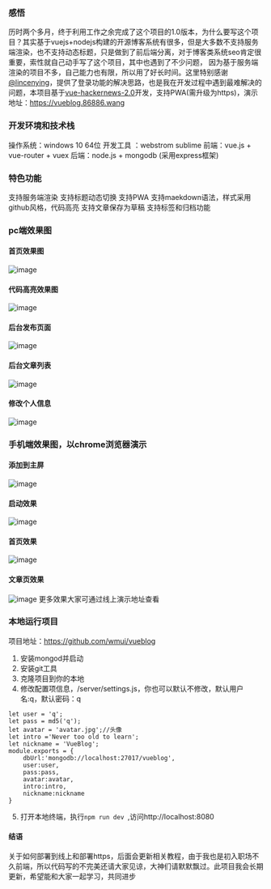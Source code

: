 ### 感悟
历时两个多月，终于利用工作之余完成了这个项目的1.0版本，为什么要写这个项目？其实基于vuejs+nodejs构建的开源博客系统有很多，但是大多数不支持服务端渲染，也不支持动态标题，只是做到了前后端分离，对于博客类系统seo肯定很重要，索性就自己动手写了这个项目，其中也遇到了不少问题， 因为基于服务端渲染的项目不多，自己能力也有限，所以用了好长时间。这里特别感谢[@lincenying](https://github.com/lincenying)，提供了登录功能的解决思路，也是我在开发过程中遇到最难解决的问题，本项目基于[vue-hackernews-2.0](https://github.com/vuejs/vue-hackernews-2.0)开发，支持PWA(需升级为https)，演示地址：https://vueblog.86886.wang
### 开发环境和技术栈
操作系统：windows 10 64位
开发工具 ：webstrom sublime
前端：vue.js + vue-router + vuex
后端：node.js + mongodb (采用express框架)
###  特色功能
支持服务端渲染
支持标题动态切换
支持PWA
支持maekdown语法，样式采用github风格，代码高亮
支持文章保存为草稿
支持标签和归档功能
### pc端效果图
#### 首页效果图
![image](https://github.com/wmui/vueblog/blob/master/example/demo/01.png)
#### 代码高亮效果图
![image](https://github.com/wmui/vueblog/blob/master/example/demo/02.png)
#### 后台发布页面
![image](https://github.com/wmui/vueblog/blob/master/example/demo/03.png)
#### 后台文章列表
![image](https://github.com/wmui/vueblog/blob/master/example/demo/04.png)
#### 修改个人信息
![image](https://github.com/wmui/vueblog/blob/master/example/demo/05.png)
### 手机端效果图，以chrome浏览器演示
#### 添加到主屏
![image](https://github.com/wmui/vueblog/blob/master/example/demo/wap-01.png)
#### 启动效果
![image](https://github.com/wmui/vueblog/blob/master/example/demo/wap-02.png)
#### 首页效果
![image](https://github.com/wmui/vueblog/blob/master/example/demo/wap-03.png)
#### 文章页效果
![image](https://github.com/wmui/vueblog/blob/master/example/demo/wap-04.png)
更多效果大家可通过线上演示地址查看
### 本地运行项目
项目地址：https://github.com/wmui/vueblog
1. 安装mongod并启动
2. 安装git工具
3. 克隆项目到你的本地
4. 修改配置项信息，/server/settings.js，你也可以默认不修改，默认用户名:q，默认密码：q
```
let user = 'q';
let pass = md5('q');
let avatar = 'avatar.jpg';//头像
let intro ='Never too old to learn';
let nickname = 'VueBlog';
module.exports = {
    dbUrl:'mongodb://localhost:27017/vueblog',
    user:user,
    pass:pass,
    avatar:avatar,
    intro:intro,
    nickname:nickname
}
```
5. 打开本地终端，执行`npm run dev `,访问http://localhost:8080
#### 结语
关于如何部署到线上和部署https，后面会更新相关教程，由于我也是初入职场不久前端，所以代码写的不完美还请大家见谅，大神们请默默飘过。此项目我会长期更新，希望能和大家一起学习，共同进步
